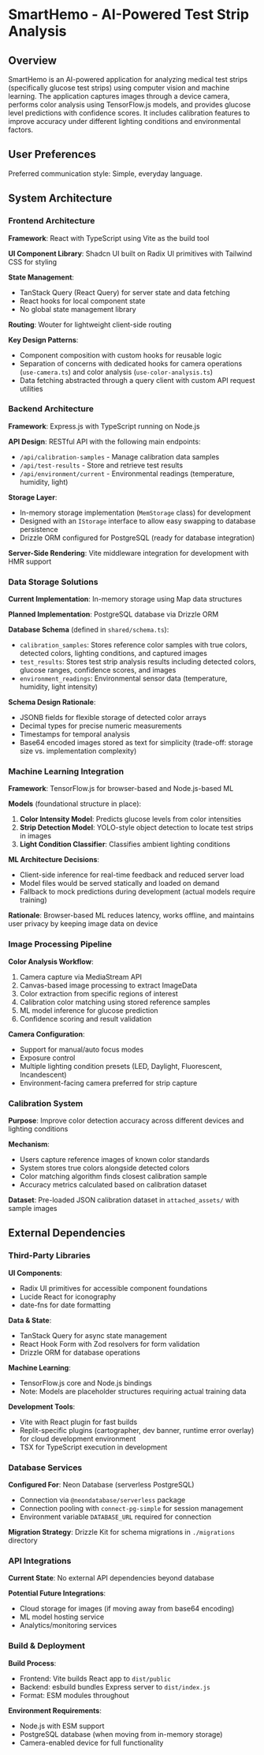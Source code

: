 # SmartHemo - AI-Powered Test Strip Analysis

## Overview

SmartHemo is an AI-powered application for analyzing medical test strips (specifically glucose test strips) using computer vision and machine learning. The application captures images through a device camera, performs color analysis using TensorFlow.js models, and provides glucose level predictions with confidence scores. It includes calibration features to improve accuracy under different lighting conditions and environmental factors.

## User Preferences

Preferred communication style: Simple, everyday language.

## System Architecture

### Frontend Architecture

**Framework**: React with TypeScript using Vite as the build tool

**UI Component Library**: Shadcn UI built on Radix UI primitives with Tailwind CSS for styling

**State Management**: 
- TanStack Query (React Query) for server state and data fetching
- React hooks for local component state
- No global state management library

**Routing**: Wouter for lightweight client-side routing

**Key Design Patterns**:
- Component composition with custom hooks for reusable logic
- Separation of concerns with dedicated hooks for camera operations (`use-camera.ts`) and color analysis (`use-color-analysis.ts`)
- Data fetching abstracted through a query client with custom API request utilities

### Backend Architecture

**Framework**: Express.js with TypeScript running on Node.js

**API Design**: RESTful API with the following main endpoints:
- `/api/calibration-samples` - Manage calibration data samples
- `/api/test-results` - Store and retrieve test results
- `/api/environment/current` - Environmental readings (temperature, humidity, light)

**Storage Layer**: 
- In-memory storage implementation (`MemStorage` class) for development
- Designed with an `IStorage` interface to allow easy swapping to database persistence
- Drizzle ORM configured for PostgreSQL (ready for database integration)

**Server-Side Rendering**: Vite middleware integration for development with HMR support

### Data Storage Solutions

**Current Implementation**: In-memory storage using Map data structures

**Planned Implementation**: PostgreSQL database via Drizzle ORM

**Database Schema** (defined in `shared/schema.ts`):
- `calibration_samples`: Stores reference color samples with true colors, detected colors, lighting conditions, and captured images
- `test_results`: Stores test strip analysis results including detected colors, glucose ranges, confidence scores, and images
- `environment_readings`: Environmental sensor data (temperature, humidity, light intensity)

**Schema Design Rationale**:
- JSONB fields for flexible storage of detected color arrays
- Decimal types for precise numeric measurements
- Timestamps for temporal analysis
- Base64 encoded images stored as text for simplicity (trade-off: storage size vs. implementation complexity)

### Machine Learning Integration

**Framework**: TensorFlow.js for browser-based and Node.js-based ML

**Models** (foundational structure in place):
1. **Color Intensity Model**: Predicts glucose levels from color intensities
2. **Strip Detection Model**: YOLO-style object detection to locate test strips in images
3. **Light Condition Classifier**: Classifies ambient lighting conditions

**ML Architecture Decisions**:
- Client-side inference for real-time feedback and reduced server load
- Model files would be served statically and loaded on demand
- Fallback to mock predictions during development (actual models require training)

**Rationale**: Browser-based ML reduces latency, works offline, and maintains user privacy by keeping image data on device

### Image Processing Pipeline

**Color Analysis Workflow**:
1. Camera capture via MediaStream API
2. Canvas-based image processing to extract ImageData
3. Color extraction from specific regions of interest
4. Calibration color matching using stored reference samples
5. ML model inference for glucose prediction
6. Confidence scoring and result validation

**Camera Configuration**:
- Support for manual/auto focus modes
- Exposure control
- Multiple lighting condition presets (LED, Daylight, Fluorescent, Incandescent)
- Environment-facing camera preferred for strip capture

### Calibration System

**Purpose**: Improve color detection accuracy across different devices and lighting conditions

**Mechanism**:
- Users capture reference images of known color standards
- System stores true colors alongside detected colors
- Color matching algorithm finds closest calibration sample
- Accuracy metrics calculated based on calibration dataset

**Dataset**: Pre-loaded JSON calibration dataset in `attached_assets/` with sample images

## External Dependencies

### Third-Party Libraries

**UI Components**:
- Radix UI primitives for accessible component foundations
- Lucide React for iconography
- date-fns for date formatting

**Data & State**:
- TanStack Query for async state management
- React Hook Form with Zod resolvers for form validation
- Drizzle ORM for database operations

**Machine Learning**:
- TensorFlow.js core and Node.js bindings
- Note: Models are placeholder structures requiring actual training data

**Development Tools**:
- Vite with React plugin for fast builds
- Replit-specific plugins (cartographer, dev banner, runtime error overlay) for cloud development environment
- TSX for TypeScript execution in development

### Database Services

**Configured For**: Neon Database (serverless PostgreSQL)
- Connection via `@neondatabase/serverless` package
- Connection pooling with `connect-pg-simple` for session management
- Environment variable `DATABASE_URL` required for connection

**Migration Strategy**: Drizzle Kit for schema migrations in `./migrations` directory

### API Integrations

**Current State**: No external API dependencies beyond database

**Potential Future Integrations**:
- Cloud storage for images (if moving away from base64 encoding)
- ML model hosting service
- Analytics/monitoring services

### Build & Deployment

**Build Process**:
- Frontend: Vite builds React app to `dist/public`
- Backend: esbuild bundles Express server to `dist/index.js`
- Format: ESM modules throughout

**Environment Requirements**:
- Node.js with ESM support
- PostgreSQL database (when moving from in-memory storage)
- Camera-enabled device for full functionality